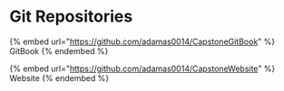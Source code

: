 # Git Repositories

{% embed url="https://github.com/adamas0014/CapstoneGitBook" %}
GitBook
{% endembed %}

{% embed url="https://github.com/adamas0014/CapstoneWebsite" %}
Website
{% endembed %}
